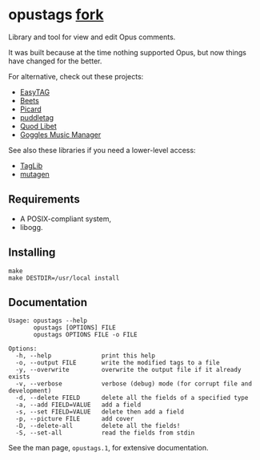 opustags [fork](https://github.com/fmang/opustags)
========

Library and tool for view and edit Opus comments.

It was built because at the time nothing supported Opus, but now things have
changed for the better.

For alternative, check out these projects:

- [EasyTAG](https://wiki.gnome.org/Apps/EasyTAG)
- [Beets](http://beets.io/)
- [Picard](https://picard.musicbrainz.org/)
- [puddletag](http://docs.puddletag.net/)
- [Quod Libet](https://quodlibet.readthedocs.io/en/latest/)
- [Goggles Music Manager](https://gogglesmm.github.io/)

See also these libraries if you need a lower-level access:

- [TagLib](http://taglib.org/)
- [mutagen](https://mutagen.readthedocs.io/en/latest/)

Requirements
------------

* A POSIX-compliant system,
* libogg.

Installing
----------

    make
    make DESTDIR=/usr/local install

Documentation
-------------

    Usage: opustags --help
           opustags [OPTIONS] FILE
           opustags OPTIONS FILE -o FILE

    Options:
      -h, --help              print this help
      -o, --output FILE       write the modified tags to a file
      -y, --overwrite         overwrite the output file if it already exists
      -v, --verbose           verbose (debug) mode (for corrupt file and development)
      -d, --delete FIELD      delete all the fields of a specified type
      -a, --add FIELD=VALUE   add a field
      -s, --set FIELD=VALUE   delete then add a field
      -p, --picture FILE      add cover
      -D, --delete-all        delete all the fields!
      -S, --set-all           read the fields from stdin

See the man page, `opustags.1`, for extensive documentation.
